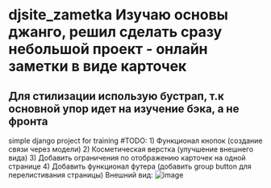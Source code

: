 # djsite_zametka Изучаю основы джанго, решил сделать сразу небольшой проект - онлайн заметки в виде карточек
## Для стилизации использую бустрап, т.к основной упор идет на изучение бэка, а не фронта
simple django project for training
#TODO: 1) Функционал кнопок (создание связи через модели)
       2) Косметическая верстка (улучшение внешнего вида)
       3) Добавить ограничения по отображению карточек на одной странице
       4) Добавить функционал футера (добавить group button для перелистивания страницы)
Внешний вид: 
![image](https://user-images.githubusercontent.com/42943035/187775023-c155dd7b-2032-4ba7-a36d-5c11a090de04.png)

       
